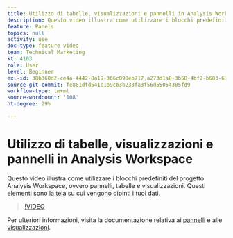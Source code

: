 ```yaml
---
title: Utilizzo di tabelle, visualizzazioni e pannelli in Analysis Workspace
description: Questo video illustra come utilizzare i blocchi predefiniti del progetto Analysis Workspace, ovvero pannelli, tabelle e visualizzazioni. Questi elementi sono la tela su cui vengono dipinti i tuoi dati.
feature: Panels
topics: null
activity: use
doc-type: feature video
team: Technical Marketing
kt: 4103
role: User
level: Beginner
exl-id: 38b360d2-ce4a-4442-8a19-366c090eb717,a273d1a8-3b58-4bf2-b683-638d26a1cc4e,a273d1a8-3b58-4bf2-b683-638d26a1cc4e,38b360d2-ce4a-4442-8a19-366c090eb717
source-git-commit: fe861dfd541c1b9cb3b233fa3f56d55054305fd9
workflow-type: tm+mt
source-wordcount: '108'
ht-degree: 29%

---
```


# Utilizzo di tabelle, visualizzazioni e pannelli in Analysis Workspace

Questo video illustra come utilizzare i blocchi predefiniti del progetto Analysis Workspace, ovvero pannelli, tabelle e visualizzazioni. Questi elementi sono la tela su cui vengono dipinti i tuoi dati.

>[!VIDEO](https://video.tv.adobe.com/v/30369/?quality=12)

Per ulteriori informazioni, visita la documentazione relativa ai [pannelli](https://experienceleague.adobe.com/docs/analytics/analyze/analysis-workspace/panels/panels.html?lang=it) e alle [visualizzazioni](https://experienceleague.adobe.com/docs/analytics/analyze/analysis-workspace/visualizations/freeform-analysis-visualizations.html?lang=it).
